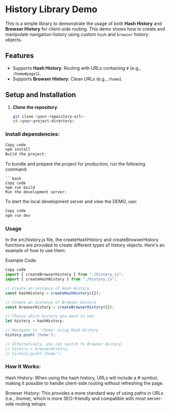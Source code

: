# History Library Demo

This is a simple library to demonstrate the usage of both **Hash History** and **Browser History** for client-side routing. This demo shows how to create and manipulate navigation history using custom `hash` and `browser` history objects.

## Features
- Supports **Hash History**: Routing with URLs containing `#` (e.g., `/home#page1`).
- Supports **Browser History**: Clean URLs (e.g., `/home`).

## Setup and Installation

1. **Clone the repository**:

   ```bash
   git clone <your-repository-url>
   cd <your-project-directory>

### Install dependencies:

``` bash
Copy code
npm install
Build the project:
```
To bundle and prepare the project for production, run the following command:
```
```bash
Copy code
npm run build
Run the development server:
```
To start the local development server and view the DEMO, use:

```bash
Copy code
npm run dev
```

### Usage
In the src/history.js file, the createHashHistory and createBrowserHistory functions are provided to create different types of history objects. Here's an example of how to use them:

Example Code:
```javascript
Copy code
import { createBrowserHistory } from "./history.js";
import { createHashHistory } from "./history.js";

// Create an instance of Hash History
const hashHistory = createHashHistory({});

// Create an instance of Browser History
const browserHistory = createBrowserHistory({});

// Choose which history you want to use
let history = hashHistory;

// Navigate to '/home' using Hash History
history.push('/home');

// Alternatively, you can switch to Browser History
// history = browserHistory;
// history.push('/home');
```
### How It Works:
Hash History: When using the hash history, URLs will include a # symbol, making it possible to handle client-side routing without refreshing the page.

Browser History: This provides a more standard way of using paths in URLs (i.e., /home), which is more SEO-friendly and compatible with most server-side routing setups.